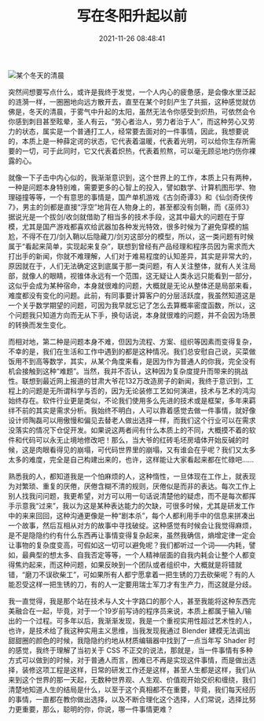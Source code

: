 ﻿---
abbrlink: 2145169599
categories:
- 生活感悟
copyright: true
date: 2021-11-26 08:48:41
description: 这段文字探讨了作者在冬日清晨的思考，将内心疲惫比作水中的涟漪向外扩散。他认为工作本质上分为两种：一种是困难问题，需要智力投入；另一种是问题本身不难，但复杂度增加导致挑战。作者谈及游戏制作、工程装修等领域的复杂问题，以及工作中的沟通困境和个人实用主义倾向。他思考人生中的选择难题，强调选择比努力更重要的观点。整体表达对工作、生活中复杂性和选择困难的思考。
image: /posts/写在冬阳升起以前/冬阳.jpg
slug: 2145169599
tags:
- 随笔
- 感悟
- 思考
title: 写在冬阳升起以前
toc: true
---

![某个冬天的清晨](/posts/写在冬阳升起以前/冬阳.jpg)


突然间想要写点什么，或许是我终于发觉，一个人内心的疲惫感，是会像水里泛起的涟漪一样，一圈圈地向远方散开去，直至在某个时刻产生了共振，这种感觉就仿佛是，冬天的清晨，于雾气中升起的太阳，虽然无法令你感受到炽热，可依然会令你感到刺目甚至眩晕，圣人有云，“劳心者治人，劳力者治于人”，而这种劳心又劳力的状态，属实是一个普通打工人，经常要去面对的一件事情，因此，我想要说的，本质上是一种薛定谔的状态，它代表着温暖，代表着光明，可以给你生存所需要的一切，可于此同时，它又代表着炽热，代表着煎熬，可以毫无顾忌地灼伤你裸露的心。

就像一下子击中内心似的，我渐渐意识到，这个世界上的工作，本质上只有两种，一种是问题本身特别难，需要更多的心智上的投入，譬如数学、计算机图形学、物理碰撞等等，一个有意思的事情是，国产单机游戏《古剑奇谭3》和《仙剑奇侠传7》，男主的剑都是直接“浮空”地背在人物身上的，甚至都没有剑鞘，而《巫师3》据说光是一个拔剑/收剑就借助了相当多的技术手段，这其中最大的问题在于穿模，尤其是国产游戏都喜欢给武器加各种发光特效，很多时候为了避免穿模的尴尬，不得不在刀/剑入鞘以后隐藏刀/剑刃这部分的模型，所以，这一类问题有时候属于“看起来简单，实现起来复杂”，联想到曾经有产品经理和程序员因为需求而大打出手的新闻，你就不难理解，人们对于难易程度的认知差异，其实是非常大的，原因就在于，人们无法确定这到底属于那一类问题，有人关注整体，就有人关注局部，就像人的眼睛，视锥体永远有一个范围，这无疑让人类永远只能看到一部分，这似乎会成为某种宿命，本身就很难的问题，大概就是无论从整体还是局部来看，难度都没有变化的问题。此前，有同事要计算客户的分层活跃度，我虽然知道这是一个关乎数学期望的问题，可因为我早就忘记了怎么去算概率密度函数，所以，这个问题我只知道方向而无从下手，换句话说，本身就很难的问题，并不会因为场景的转换而发生变化。

而相对地，第二种是问题本身不难，但因为流程、方案、组织等因素而变得复杂，不幸的是，我们在生活和工作中遇到的都是这种情况。我们总安慰自己说，买菜做饭用不到高等数学，其实，从某个角度来看，是因为作为普通人的你我，完全没有机会接触到这种“难题”。当然，我并不否认，这种因为复杂度提升而带来的挑战性。联想到最近网上报道的甘肃大爷花132万改造房子的新闻，我终于意识到，工程上的问题是无所谓科学与否的，因为无论装修工艺如何演进，技术与艺术的鸿沟始终存在。软件行业更是类似，不论我们使用多么先进的技术或是框架，多年来羁绊不前的其实是需求分析。我始终不明白，人可以靠着感觉去做一件事情，就好像设计师陶磊可以用傲慢和偏见去替老人做出选择一样，而我们这个行业可以在需求没落实的情况下仓促开发。如果说这两者间有什么本质上的不同，大概摸不着的软件和代码可以永无止境地修改吧！那么，当大爷的红砖毛坯房墙体开始反碱的时候，这是肉眼看得见的崩塌，可代码世界里的崩塌，又有谁会在乎呢？我们又太多太多的难度，完全是自己构建出来的，也许，这样能让大家看起来都在忙碌吧……

熟悉我的人，都知道我是一个怕麻烦的人，这种惰性，一旦体现在工作上，就表现为对繁琐、重复的厌倦，厌倦含糊不清的规则，厌倦似是而非的表达。每次工作上别人找我问问题，我更希望，对方可以用一句话说清楚他的疑虑，而不是每次都挥手示意我“过来”，我以为这是某种表达能力的欠缺，可很多时候，尤其是研发工作中的来来回回，这种沟通更像是一种“剧本杀”，每个人都利用手中的信息来拼凑出一个故事，然后互相从对方的故事中寻找破绽。这种感觉有时候会让我觉得麻烦，是不是隐隐约约有什么东西再让事情变得复杂起来，虽然我确信，熵增定律一定会让事物的复杂度变高，可假如这一切可以避免呢？我们都听过一个词——内耗，譬如，最典型的想太多、自我否定等等，一个人精神层面的自我内耗会让整个人都变得焦灼起来，而这种问题，如果反映到一个团队或者组织中，大概就是将错就错，“磨刀不误砍柴工”，可如果所有人都宁愿拿着一把生锈的刀去砍柴呢？有的人能忍受这样一把生锈的刀，有的人一定要用瑞士军刀才有生产力，而这就是分歧。

我一直觉得，我是那个站在技术与人文十字路口的那个人，甚至我能将这种东西完美融合在一起，毕竟，对于一个19岁前写诗的程序员来说，本质上都属于输入/输出的一个过程。可多年以后，我渐渐发现，我是一个重视实用性超过艺术性的人，也许，是技术给了我这种实用主义思维，当我发现我通过 Blender 建模无法调出甜甜圈的颜色的时候，我隐隐约约地从材质编辑器中找到了一点当年写 Shader 时的感觉，我终于理解了当初关于 CSS 不正交的说法，那就是，当一件事情有多种方式可以做到的时候，对于普通人而言，困难已不再是实现这件事情，而是做出选择，装修这项工程是这样，日常的研发工作还是这样，甚至人生都是这样，我们从来到这个世界的那一天起，无数种世界观、人生观、价值观开始交织和缠绕，我们清楚地知道人生的结局是什么，以至于这个真相都不在重要，毕竟，我们每天经历的事情，一直都在教你做出选择，以及不断合理化这个选择，人们常说，选择比努力更重要，那么，聪明的你，你说，哪一件事情更难？